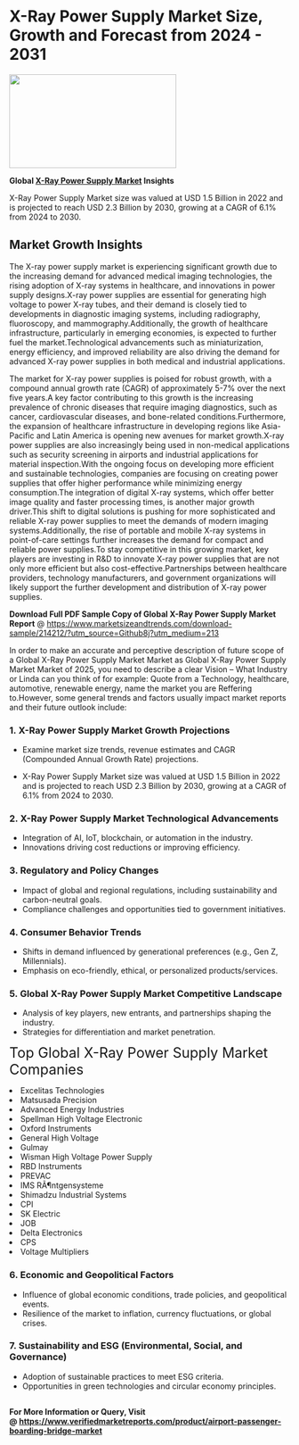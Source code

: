 <H1>X-Ray Power Supply Market Size, Growth and Forecast from 2024 - 2031</H1><img class="aligncenter size-medium wp-image-584254" src="https://thirdeyenews.in/wp-content/uploads/2024/09/Global-Market-Research-300x168.jpeg" alt="" width="300" height="168" /><p><strong>Global&nbsp;<a href="https://www.marketsizeandtrends.com/download-sample/214212/?utm_source=Github8j?utm_medium=213">X-Ray Power Supply Market</a> Insights</strong></p><p>X-Ray Power Supply Market size was valued at USD 1.5 Billion in 2022 and is projected to reach USD 2.3 Billion by 2030, growing at a CAGR of 6.1% from 2024 to 2030.</p><p><h2>Market Growth Insights</h2> <p>The X-ray power supply market is experiencing significant growth due to the increasing demand for advanced medical imaging technologies, the rising adoption of X-ray systems in healthcare, and innovations in power supply designs.X-ray power supplies are essential for generating high voltage to power X-ray tubes, and their demand is closely tied to developments in diagnostic imaging systems, including radiography, fluoroscopy, and mammography.Additionally, the growth of healthcare infrastructure, particularly in emerging economies, is expected to further fuel the market.Technological advancements such as miniaturization, energy efficiency, and improved reliability are also driving the demand for advanced X-ray power supplies in both medical and industrial applications.</p> <p>The market for X-ray power supplies is poised for robust growth, with a compound annual growth rate (CAGR) of approximately 5-7% over the next five years.A key factor contributing to this growth is the increasing prevalence of chronic diseases that require imaging diagnostics, such as cancer, cardiovascular diseases, and bone-related conditions.Furthermore, the expansion of healthcare infrastructure in developing regions like Asia-Pacific and Latin America is opening new avenues for market growth.X-ray power supplies are also increasingly being used in non-medical applications such as security screening in airports and industrial applications for material inspection.With the ongoing focus on developing more efficient and sustainable technologies, companies are focusing on creating power supplies that offer higher performance while minimizing energy consumption.The integration of digital X-ray systems, which offer better image quality and faster processing times, is another major growth driver.This shift to digital solutions is pushing for more sophisticated and reliable X-ray power supplies to meet the demands of modern imaging systems.Additionally, the rise of portable and mobile X-ray systems in point-of-care settings further increases the demand for compact and reliable power supplies.To stay competitive in this growing market, key players are investing in R&D to innovate X-ray power supplies that are not only more efficient but also cost-effective.Partnerships between healthcare providers, technology manufacturers, and government organizations will likely support the further development and distribution of X-ray power supplies.</p><p><span class=""><strong>Download Full PDF Sample Copy of Global X-Ray Power Supply Market Report</strong> @ <a href="https://www.marketsizeandtrends.com/download-sample/214212/?utm_source=Github8j?utm_medium=213" target="_blank">https://www.marketsizeandtrends.com/download-sample/214212/?utm_source=Github8j?utm_medium=213</a></span></p><p>In order to make an accurate and perceptive description of future scope of a Global&nbsp;X-Ray Power Supply Market Market as Global&nbsp;X-Ray Power Supply Market Market of 2025, you need to describe a clear Vision &ndash; What Industry or Linda can you think of for example: Quote from a Technology, healthcare, automotive, renewable energy, name the market you are Reffering to.However, some general trends and factors usually impact market reports and their future outlook include:</p><h3>1.&nbsp;<strong>X-Ray Power Supply Market Growth Projections</strong></h3><ul><li>Examine market size trends, revenue estimates and CAGR (Compounded Annual Growth Rate) projections.</li><li><p>X-Ray Power Supply Market size was valued at USD 1.5 Billion in 2022 and is projected to reach USD 2.3 Billion by 2030, growing at a CAGR of 6.1% from 2024 to 2030.</p></li></ul><h3>2.&nbsp;<strong>X-Ray Power Supply Market Technological Advancements</strong></h3><ul><li>Integration of AI, IoT, blockchain, or automation in the industry.</li><li>Innovations driving cost reductions or improving efficiency.</li></ul><h3>3.&nbsp;<strong>Regulatory and Policy Changes</strong></h3><ul><li>Impact of global and regional regulations, including sustainability and carbon-neutral goals.</li><li>Compliance challenges and opportunities tied to government initiatives.</li></ul><h3>4.&nbsp;<strong>Consumer Behavior Trends</strong></h3><ul><li>Shifts in demand influenced by generational preferences (e.g., Gen Z, Millennials).</li><li>Emphasis on eco-friendly, ethical, or personalized products/services.</li></ul><h3>5.&nbsp;<strong>Global X-Ray Power Supply Market Competitive Landscape</strong></h3><ul><li>Analysis of key players, new entrants, and partnerships shaping the industry.</li><li>Strategies for differentiation and market penetration.</li></ul><p data-pm-slice="1 1 []"><span style="color: inherit; font-family: inherit; font-size: 25px;">Top Global X-Ray Power Supply Market Companies</span></p><div class="" data-test-id=""><p><li>Excelitas Technologies</li><li> Matsusada Precision</li><li> Advanced Energy Industries</li><li> Spellman High Voltage Electronic</li><li> Oxford Instruments</li><li> General High Voltage</li><li> Gulmay</li><li> Wisman High Voltage Power Supply</li><li> RBD Instruments</li><li> PREVAC</li><li> IMS RÃ¶ntgensysteme</li><li> Shimadzu Industrial Systems</li><li> CPI</li><li> SK Electric</li><li> JOB</li><li> Delta Electronics</li><li> CPS</li><li> Voltage Multipliers</li></p></div><h3>6.&nbsp;<strong>Economic and Geopolitical Factors</strong></h3><ul><li>Influence of global economic conditions, trade policies, and geopolitical events.</li><li>Resilience of the market to inflation, currency fluctuations, or global crises.</li></ul><h3>7.&nbsp;<strong>Sustainability and ESG (Environmental, Social, and Governance)</strong></h3><ul><li>Adoption of sustainable practices to meet ESG criteria.</li><li>Opportunities in green technologies and circular economy principles.</li></ul><h2><strong style="font-size: 14px;">For More Information or Query, Visit @&nbsp;</strong><a style="background-color: #ffffff; font-size: 14px;" href="https://www.marketsizeandtrends.com/report/x-ray-power-supply-market/" target="_blank">https://www.verifiedmarketreports.com/product/airport-passenger-boarding-bridge-market</a></h2>